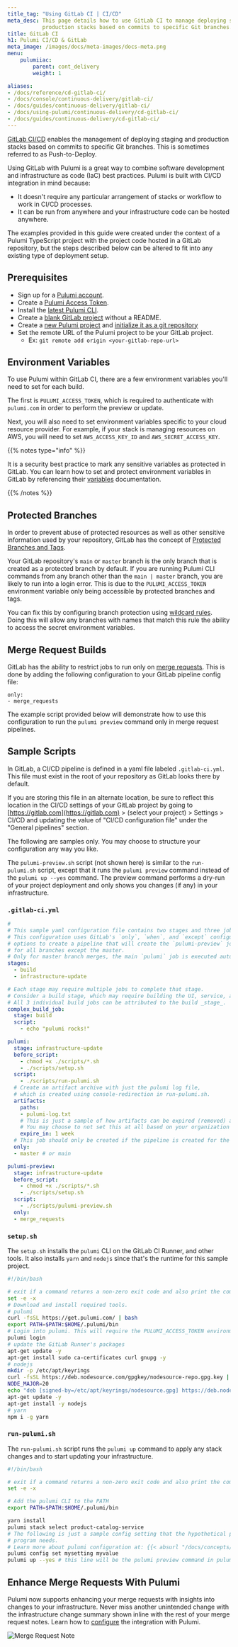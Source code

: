 ```yaml
---
title_tag: "Using GitLab CI | CI/CD"
meta_desc: This page details how to use GitLab CI to manage deploying staging and
           production stacks based on commits to specific Git branches.
title: GitLab CI
h1: Pulumi CI/CD & GitLab
meta_image: /images/docs/meta-images/docs-meta.png
menu:
    pulumiiac:
        parent: cont_delivery
        weight: 1

aliases:
- /docs/reference/cd-gitlab-ci/
- /docs/console/continuous-delivery/gitlab-ci/
- /docs/guides/continuous-delivery/gitlab-ci/
- /docs/using-pulumi/continuous-delivery/cd-gitlab-ci/
- /docs/guides/continuous-delivery/cd-gitlab-ci/
---
```


[GitLab CI/CD](https://docs.gitlab.com/ee/topics/build_your_application.html) enables the management of deploying
staging and production stacks based on commits to specific Git branches. This is sometimes
referred to as Push-to-Deploy.

Using GitLab with Pulumi is a great way to combine software development and infrastructure
as code (IaC) best practices. Pulumi is built with CI/CD integration in mind because:

- It doesn't require any particular arrangement of stacks or workflow to work in CI/CD processes.
- It can be run from anywhere and your infrastructure code can be hosted anywhere.

The examples provided in this guide were created under the context of a Pulumi TypeScript project with the project code hosted in a GitLab repository,
but the steps described below can be altered to fit into any existing type of deployment setup.

## Prerequisites

- Sign up for a [Pulumi account](https://app.pulumi.com).
- Create a [Pulumi Access Token](https://app.pulumi.com/account/tokens).
- Install the [latest Pulumi CLI](/docs/install/).
- Create a [blank GitLab project](https://docs.gitlab.com/ee/user/project/) without a README.
- Create a [new Pulumi project](https://www.pulumi.com/learn/pulumi-fundamentals/create-a-pulumi-project/) and [initialize it as a git repository](https://git-scm.com/docs/git-init)
- Set the remote URL of the Pulumi project to be your GitLab project.
  - Ex: `git remote add origin <your-gitlab-repo-url>`

## Environment Variables

To use Pulumi within GitLab CI, there are a few environment variables you'll need to set for each
build.

The first is `PULUMI_ACCESS_TOKEN`, which is required to authenticate with `pulumi.com` in order to
perform the preview or update.

Next, you will also need to set environment variables specific to your cloud resource provider.
For example, if your stack is managing resources on AWS, you will need to set `AWS_ACCESS_KEY_ID` and
`AWS_SECRET_ACCESS_KEY`.

{{% notes type="info" %}}

It is a security best practice to mark any sensitive variables as protected in GitLab. You can learn how
to set and protect environment variables in GitLab by referencing their [variables](https://docs.gitlab.com/ee/ci/variables/) documentation.

{{% /notes %}}

## Protected Branches

In order to prevent abuse of protected resources as well as other sensitive information used
by your repository, GitLab has the concept of [Protected Branches and Tags](https://gitlab.com/help/user/project/protected_branches.md).

Your GitLab repository's `main` or `master` branch is the only branch that is created as a protected branch by default. If you are running Pulumi CLI commands from any branch other than the `main | master` branch,
you are likely to run into a login error. This is due to the `PULUMI_ACCESS_TOKEN` environment variable only being accessible by protected branches and tags.

You can fix this by configuring branch protection using [wildcard rules](https://docs.gitlab.com/ee/user/project/protected_branches.html#protect-multiple-branches-with-wildcard-rules). Doing this will
allow any branches with names that match this rule the ability to access the secret environment variables.

## Merge Request Builds

GitLab has the ability to restrict jobs to run only on [merge requests](https://docs.gitlab.com/ee/ci/pipelines/merge_request_pipelines.html). This is done by adding the following configuration to your GitLab pipeline config file:

```
only:
- merge_requests
```

The example script provided below will demonstrate how to use this configuration to run the `pulumi preview` command only in merge request pipelines.

## Sample Scripts

In GitLab, a CI/CD pipeline is defined in a yaml file labeled `.gitlab-ci.yml`. This file must exist
in the root of your repository as GitLab looks there by default.

If you are storing this file in an alternate location, be sure to reflect this location in the CI/CD settings of your GitLab project
by going to [https://gitlab.com](https://gitlab.com) > (select your project) > Settings > CI/CD and updating the value of
"CI/CD configuration file" under the "General pipelines" section.

The following are samples only. You may choose to structure your configuration any way you like.

The `pulumi-preview.sh` script (not shown here) is similar to the `run-pulumi.sh` script, except that
it runs the `pulumi preview` command instead of the `pulumi up --yes` command. The preview command performs a dry-run
of your project deployment and only shows you changes (if any) in your infrastructure.

### `.gitlab-ci.yml`

```yaml
#
# This sample yaml configuration file contains two stages and three jobs.
# This configuration uses GitLab's `only`, `when`, and `except` configuration
# options to create a pipeline that will create the `pulumi-preview` job in the pipeline,
# for all branches except the master.
# Only for master branch merges, the main `pulumi` job is executed automatically.
stages:
  - build
  - infrastructure-update

# Each stage may require multiple jobs to complete that stage.
# Consider a build stage, which may require building the UI, service, and a CLI.
# All 3 individual build jobs can be attributed to the build _stage_.
complex_build_job:
  stage: build
  script:
    - echo "pulumi rocks!"

pulumi:
  stage: infrastructure-update
  before_script:
    - chmod +x ./scripts/*.sh
    - ./scripts/setup.sh
  script:
    - ./scripts/run-pulumi.sh
  # Create an artifact archive with just the pulumi log file,
  # which is created using console-redirection in run-pulumi.sh.
  artifacts:
    paths:
    - pulumi-log.txt
    # This is just a sample of how artifacts can be expired (removed) automatically in GitLab.
    # You may choose to not set this at all based on your organization's or team's preference.
    expire_in: 1 week
  # This job should only be created if the pipeline is created for the master (or main) branch.
  only:
  - master # or main

pulumi-preview:
  stage: infrastructure-update
  before_script:
    - chmod +x ./scripts/*.sh
    - ./scripts/setup.sh
  script:
    - ./scripts/pulumi-preview.sh
  only:
  - merge_requests
```

### `setup.sh`

The `setup.sh` installs the `pulumi` CLI on the GitLab CI Runner, and other tools.
It also installs `yarn` and `nodejs` since that's the runtime for this sample project.

```bash
#!/bin/bash

# exit if a command returns a non-zero exit code and also print the commands and their args as they are executed
set -e -x
# Download and install required tools.
# pulumi
curl -fsSL https://get.pulumi.com/ | bash
export PATH=$PATH:$HOME/.pulumi/bin
# Login into pulumi. This will require the PULUMI_ACCESS_TOKEN environment variable
pulumi login
# update the GitLab Runner's packages
apt-get update -y
apt-get install sudo ca-certificates curl gnupg -y
# nodejs
mkdir -p /etc/apt/keyrings
curl -fsSL https://deb.nodesource.com/gpgkey/nodesource-repo.gpg.key | sudo gpg --dearmor -o /etc/apt/keyrings/nodesource.gpg
NODE_MAJOR=20
echo "deb [signed-by=/etc/apt/keyrings/nodesource.gpg] https://deb.nodesource.com/node_$NODE_MAJOR.x nodistro main" | sudo tee /etc/apt/sources.list.d/nodesource.list
apt-get update -y
apt-get install -y nodejs
# yarn
npm i -g yarn
```

### `run-pulumi.sh`

The `run-pulumi.sh` script runs the `pulumi up` command to apply any stack changes and to start
updating your infrastructure.

```bash
#!/bin/bash

# exit if a command returns a non-zero exit code and also print the commands and their args as they are executed
set -e -x

# Add the pulumi CLI to the PATH
export PATH=$PATH:$HOME/.pulumi/bin

yarn install
pulumi stack select product-catalog-service
# The following is just a sample config setting that the hypothetical pulumi
# program needs.
# Learn more about pulumi configuration at: {{< absurl "/docs/concepts/config/" >}}
pulumi config set mysetting myvalue
pulumi up --yes # this line will be the pulumi preview command in pulumi-preview.sh
```

## Enhance Merge Requests With Pulumi

Pulumi now supports enhancing your merge requests with insights into changes to your infrastructure.
Never miss another unintended change with the infrastructure change summary shown inline with the rest of your
merge request notes. Learn how to [configure](/docs/using-pulumi/continuous-delivery/gitlab-app/) the integration with Pulumi.

![Merge Request Note](/images/docs/guides/continuous-delivery/gitlab-app/merge_request_note.png)
